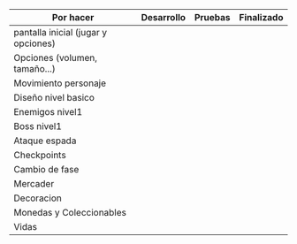 | Por hacer | Desarrollo | Pruebas | Finalizado |
|---|---|---|---|
| pantalla inicial (jugar y opciones) |  |  |  |
| Opciones (volumen, tamaño...) |  |  |  |
| Movimiento personaje |  |  |  |
| Diseño nivel basico |  |  |  |
| Enemigos nivel1 |  |  |  |
| Boss nivel1 |  |  |  |
| Ataque espada |  |  |  |
| Checkpoints |  |  |  |
| Cambio de fase |  |  |  |
| Mercader |  |  |  |
| Decoracion |  |  |  |
| Monedas y Coleccionables |  |  |  |
| Vidas |  |  |  |
